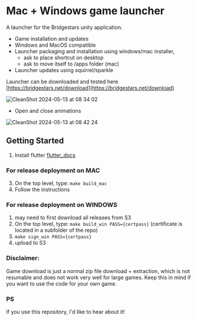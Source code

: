 # Mac + Windows game launcher

A launcher for the Bridgestars unity application.
- Game installation and updates
- Windows and MacOS compatible
- Launcher packaging and installation using windows/mac installer,
  - ask to place shortcut on desktop
  - ask to move itself to /apps folder (mac)
- Launcher updates using squirrel/sparkle


Launcher can be downloaded and tested here [https://bridgestars.net/download](https://bridgestars.net/download)

![CleanShot 2024-05-13 at 08 34 02](https://github.com/Bridgestars-Technologies-AB/bridgestars-launcher/assets/31588188/4f3065b6-f57f-4b13-aa4a-5ef5e7779fd9)


- Open and close animations

![CleanShot 2024-05-13 at 08 42 24](https://github.com/Bridgestars-Technologies-AB/bridgestars-launcher/assets/31588188/69ef48b8-ace7-4e25-bd5b-0364cd053c09)



## Getting Started

1. Install flutter [flutter_docs](https://docs.flutter.dev/get-started/install?gclid=CjwKCAjwyryUBhBSEiwAGN5OCCEYVlmlGoW26l56rdUzCRWFZIimvAs_iNHeEIiFRbOBxSB3LrkVnBoCU94QAvD_BwE&gclsrc=aw.ds)


### For release deployment on MAC

3. On the top level, type: `make build_mac`
4. Follow the instructions

### For release deployment on WINDOWS

1. may need to first download all releases from S3
2. On the top level, type: `make build_win PASS={certpass}` (certificate is located in a subfolder of the repo)
3. `make sign_win PASS={certpass}`
4. upload to S3



### Disclaimer: 
Game download is just a normal zip file download + extraction, which is not resumable and does not work very well for large games. Keep this in mind if you want to use the code for your own game. 

### PS
If you use this repository, I'd like to hear about it!

